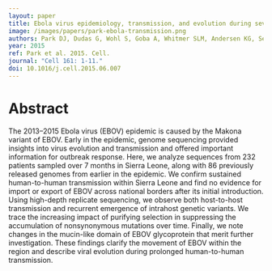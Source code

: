 ```yaml
---
layout: paper
title: Ebola virus epidemiology, transmission, and evolution during seven months in Sierra Leone
image: /images/papers/park-ebola-transmission.png
authors: Park DJ, Dudas G, Wohl S, Goba A, Whitmer SLM, Andersen KG, Sealfon RS, Ladner JT, Kugelman JR, Matranga CB, Winnicki SM, Qu J, Gire SK, Gladden-Young A, Jalloh S, Nosamiefan D, Yowziak NL, Moses L, Jiang P, Lin AE, Schaffner SF, Bird B, Towner J, Mamoh M, Gbakie M, Kanneh L, Kargbo D, Massally JLB, Kamara FK, Konuwa E, Sellu J, Jalloh AA, Mustapha I, Foday M, Yillah M, Erickson BR, Sealy T, Blau D, Paddock C, Brault A, Amman B, Basile J, Bearden S, Belser J, Bergeron E, Campbell S, Chakrabarti A, Dodd K, Flint M, Gibbons A, Goodman C, Klena J, McMullan L, Morgan L, Russell B, Salzer J, Sanchez A, Wang D, Jungreis I, Tomkins-Tinch C, Kislyuk A, Lin MF, Chapman S, MacInnis B, Matthews A, Bochicchio J, Hensley LE, Kuhn JH, Nusbaum C, Scheiffelin JS, Birren BW, Forget M, Nichol ST, Palacios GF, Ndiaye D, Happi C, Gevao SM, Vandi MA, Kargbo B, Holmes EC, Bedford T, Gnirke A, Ströher U, Rambaut A, Garry RF, Sabeti PC.
year: 2015
ref: Park et al. 2015. Cell.
journal: "Cell 161: 1-11."
doi: 10.1016/j.cell.2015.06.007
---
```


# Abstract

The 2013–2015 Ebola virus (EBOV) epidemic is caused by the Makona variant of EBOV. Early in the epidemic, genome sequencing provided insights into virus evolution and transmission and offered important information for outbreak response. Here, we analyze sequences from 232 patients sampled over 7 months in Sierra Leone, along with 86 previously released genomes from earlier in the epidemic. We confirm sustained human-to-human transmission within Sierra Leone and find no evidence for import or export of EBOV across national borders after its initial introduction. Using high-depth replicate sequencing, we observe both host-to-host transmission and recurrent emergence of intrahost genetic variants. We trace the increasing impact of purifying selection in suppressing the accumulation of nonsynonymous mutations over time. Finally, we note changes in the mucin-like domain of EBOV glycoprotein that merit further investigation. These findings clarify the movement of EBOV within the region and describe viral evolution during prolonged human-to-human transmission.
